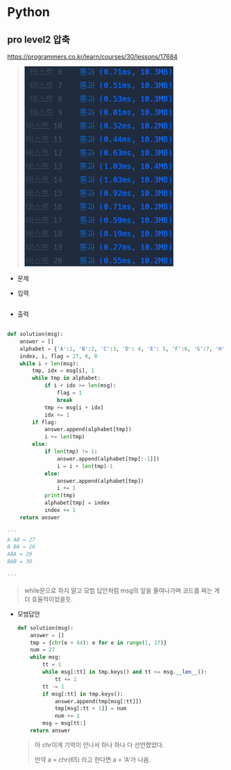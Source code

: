 # Python 

## pro level2 압축

https://programmers.co.kr/learn/courses/30/lessons/17684

> ![image-20210619143931690](md-images/image-20210619143931690.png)



* 문제

  > 

* 입력

  > 
  >
  > ```bash
  > 
  > ```
  
* 출력

  > 
  >
  > ```bash
  > 
  > ```





```python
def solution(msg):
    answer = []
    alphabet = {'A':1, 'B':2, 'C':3, 'D': 4, 'E': 5, 'F':6, 'G':7, 'H':8, 'I': 9, 'J': 10, 'K' : 11, 'L' : 12, 'M' : 13, 'N' : 14, 'O' : 15, 'P' : 16, 'Q': 17, 'R' : 18, 'S' : 19, 'T' : 20, 'U' : 21, 'V' : 22, 'W' : 23, 'X' : 24, 'Y' : 25, 'Z' : 26}
    index, i, flag = 27, 0, 0
    while i < len(msg):
        tmp, idx = msg[i], 1
        while tmp in alphabet:
            if i + idx >= len(msg):
                flag = 1
                break
            tmp += msg[i + idx]
            idx += 1
        if flag:
            answer.append(alphabet[tmp])
            i += len(tmp)
        else:
            if len(tmp) != 1:
                answer.append(alphabet[tmp[:-1]])
                i = i + len(tmp)-1
            else:
                answer.append(alphabet[tmp])
                i += 1
            print(tmp)
            alphabet[tmp] = index
            index += 1
    return answer

'''
A AB = 27
B BA = 28
ABA = 29
BAB = 30

'''
```

> while문으로 하지 말고 모범 답안처럼 msg의 앞을 줄여나가며 코드를 짜는 게 더 효율적이었을듯.



* 모범답안

  ```python
  def solution(msg):
      answer = []
      tmp = {chr(e + 64): e for e in range(1, 27)}
      num = 27
      while msg:
          tt = 1
          while msg[:tt] in tmp.keys() and tt <= msg.__len__():
              tt += 1
          tt -= 1
          if msg[:tt] in tmp.keys():
              answer.append(tmp[msg[:tt]])
              tmp[msg[:tt + 1]] = num
              num += 1
          msg = msg[tt:]
      return answer
  ```

  > 아 chr이게 기억이 안나서 하나 하나 다 선언했었다.
  >
  > 만약 a = chr(65) 라고 한다면 a = 'A'가 나옴.

